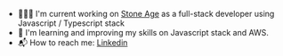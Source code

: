 - 👨🏻‍💻 I'm current working on [Stone Age](https://stoneage.com.br) as a full-stack developer using Javascript / Typescript stack
- 📖 I'm learning and improving my skills on Javascript stack and AWS.
- 📬 How to reach me: [Linkedin](https://www.linkedin.com/in/iago-carvalho/)
